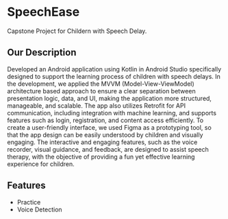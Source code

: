 # SpeechEase
Capstone Project for Childern with Speech Delay.

## Our Description
Developed an Android application using Kotlin in Android Studio specifically designed to support the learning process of children with speech delays. In the development, we applied the MVVM (Model-View-ViewModel) architecture based approach to ensure a clear separation between presentation logic, data, and UI, making the application more structured, manageable, and scalable. The app also utilizes Retrofit for API communication, including integration with machine learning, and supports features such as login, registration, and content access efficiently. To create a user-friendly interface, we used Figma as a prototyping tool, so that the app design can be easily understood by children and visually engaging. The interactive and engaging features, such as the voice recorder, visual guidance, and feedback, are designed to assist speech therapy, with the objective of providing a fun yet effective learning experience for children.

## Features
- Practice
- Voice Detection
